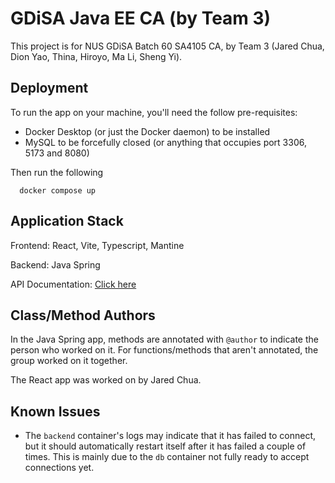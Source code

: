 # GDiSA Java EE CA (by Team 3)

This project is for NUS GDiSA Batch 60 SA4105 CA, by Team 3 (Jared Chua, Dion Yao, Thina, Hiroyo, Ma Li, Sheng Yi).

## Deployment

To run the app on your machine, you'll need the follow pre-requisites:

- Docker Desktop (or just the Docker daemon) to be installed
- MySQL to be forcefully closed (or anything that occupies port 3306, 5173 and 8080)

Then run the following

```
  docker compose up
```

## Application Stack

Frontend: React, Vite, Typescript, Mantine

Backend: Java Spring

API Documentation: [Click here](https://docs.google.com/document/d/1kjor99ttRCs_Zh_7Qs4eF56zLAih-MexsZRGz5YNFDU/edit?usp=sharing)

## Class/Method Authors

In the Java Spring app, methods are annotated with `@author` to indicate the person who worked on it. For functions/methods that aren't annotated, the group worked on it together.

The React app was worked on by Jared Chua.

## Known Issues

- The `backend` container's logs may indicate that it has failed to connect, but it should automatically restart itself after it has failed a couple of times. This is mainly due to the `db` container not fully ready to accept connections yet.

